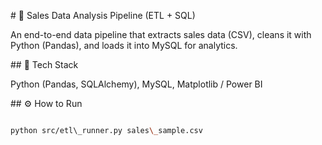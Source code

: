 \# 🧩 Sales Data Analysis Pipeline (ETL + SQL)



An end-to-end data pipeline that extracts sales data (CSV), cleans it with Python (Pandas), and loads it into MySQL for analytics.



\## 🔧 Tech Stack

Python (Pandas, SQLAlchemy), MySQL, Matplotlib / Power BI



\## ⚙️ How to Run

```bash

python src/etl\_runner.py sales\_sample.csv



